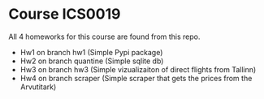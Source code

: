 # Course ICS0019

All 4 homeworks for this course are found from this repo.


- Hw1 on branch hw1 (Simple Pypi package)
- Hw2 on branch quantine (Simple sqlite db)
- Hw3 on branch hw3 (Simple vizualizaiton of direct flights from Tallinn)
- Hw4 on branch scraper (Simple scraper that gets the prices from the Arvutitark)
